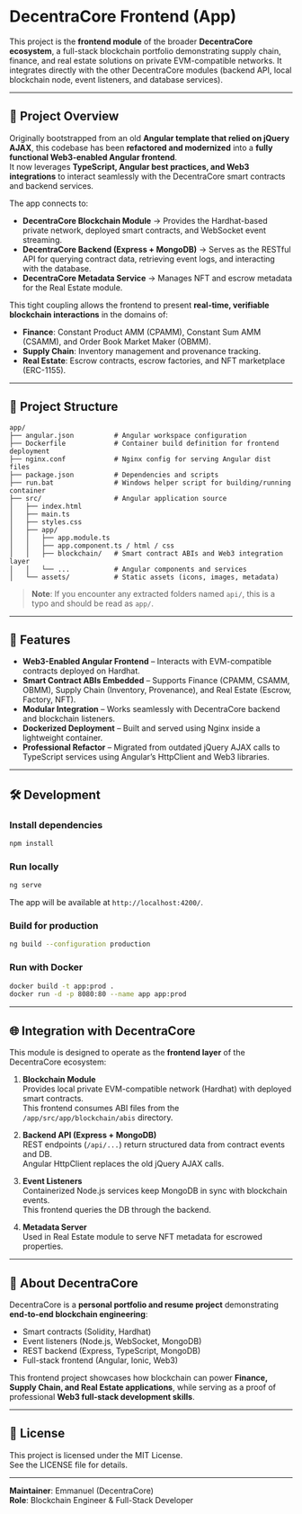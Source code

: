 # DecentraCore Frontend (App)

This project is the **frontend module** of the broader **DecentraCore ecosystem**, a full-stack blockchain portfolio demonstrating supply chain, finance, and real estate solutions on private EVM-compatible networks. It integrates directly with the other DecentraCore modules (backend API, local blockchain node, event listeners, and database services).

---

## 📌 Project Overview

Originally bootstrapped from an old **Angular template that relied on jQuery AJAX**, this codebase has been **refactored and modernized** into a **fully functional Web3-enabled Angular frontend**.  
It now leverages **TypeScript, Angular best practices, and Web3 integrations** to interact seamlessly with the DecentraCore smart contracts and backend services.

The app connects to:
- **DecentraCore Blockchain Module** → Provides the Hardhat-based private network, deployed smart contracts, and WebSocket event streaming.
- **DecentraCore Backend (Express + MongoDB)** → Serves as the RESTful API for querying contract data, retrieving event logs, and interacting with the database.
- **DecentraCore Metadata Service** → Manages NFT and escrow metadata for the Real Estate module.

This tight coupling allows the frontend to present **real-time, verifiable blockchain interactions** in the domains of:
- **Finance**: Constant Product AMM (CPAMM), Constant Sum AMM (CSAMM), and Order Book Market Maker (OBMM).
- **Supply Chain**: Inventory management and provenance tracking.
- **Real Estate**: Escrow contracts, escrow factories, and NFT marketplace (ERC-1155).

---

## 📂 Project Structure

```
app/
├── angular.json          # Angular workspace configuration
├── Dockerfile            # Container build definition for frontend deployment
├── nginx.conf            # Nginx config for serving Angular dist files
├── package.json          # Dependencies and scripts
├── run.bat               # Windows helper script for building/running container
├── src/                  # Angular application source
│   ├── index.html
│   ├── main.ts
│   ├── styles.css
│   ├── app/
│   │   ├── app.module.ts
│   │   ├── app.component.ts / html / css
│   │   ├── blockchain/   # Smart contract ABIs and Web3 integration layer
│   │   └── ...           # Angular components and services
│   └── assets/           # Static assets (icons, images, metadata)
```

> **Note**: If you encounter any extracted folders named `api/`, this is a typo and should be read as `app/`.

---

## 🚀 Features

- **Web3-Enabled Angular Frontend** – Interacts with EVM-compatible contracts deployed on Hardhat.
- **Smart Contract ABIs Embedded** – Supports Finance (CPAMM, CSAMM, OBMM), Supply Chain (Inventory, Provenance), and Real Estate (Escrow, Factory, NFT).
- **Modular Integration** – Works seamlessly with DecentraCore backend and blockchain listeners.
- **Dockerized Deployment** – Built and served using Nginx inside a lightweight container.
- **Professional Refactor** – Migrated from outdated jQuery AJAX calls to TypeScript services using Angular’s HttpClient and Web3 libraries.

---

## 🛠️ Development

### Install dependencies
```bash
npm install
```

### Run locally
```bash
ng serve
```

The app will be available at `http://localhost:4200/`.

### Build for production
```bash
ng build --configuration production
```

### Run with Docker
```bash
docker build -t app:prod .
docker run -d -p 8080:80 --name app app:prod
```

---

## 🌐 Integration with DecentraCore

This module is designed to operate as the **frontend layer** of the DecentraCore ecosystem:

1. **Blockchain Module**  
   Provides local private EVM-compatible network (Hardhat) with deployed smart contracts.  
   This frontend consumes ABI files from the `/app/src/app/blockchain/abis` directory.

2. **Backend API (Express + MongoDB)**  
   REST endpoints (`/api/...`) return structured data from contract events and DB.  
   Angular HttpClient replaces the old jQuery AJAX calls.

3. **Event Listeners**  
   Containerized Node.js services keep MongoDB in sync with blockchain events.  
   This frontend queries the DB through the backend.

4. **Metadata Server**  
   Used in Real Estate module to serve NFT metadata for escrowed properties.

---

## 📖 About DecentraCore

DecentraCore is a **personal portfolio and resume project** demonstrating **end-to-end blockchain engineering**:  
- Smart contracts (Solidity, Hardhat)  
- Event listeners (Node.js, WebSocket, MongoDB)  
- REST backend (Express, TypeScript, MongoDB)  
- Full-stack frontend (Angular, Ionic, Web3)  

This frontend project showcases how blockchain can power **Finance, Supply Chain, and Real Estate applications**, while serving as a proof of professional **Web3 full-stack development skills**.

---

## 📜 License

This project is licensed under the MIT License.  
See the LICENSE file for details.

---

**Maintainer**: Emmanuel (DecentraCore)  
**Role**: Blockchain Engineer & Full-Stack Developer  
